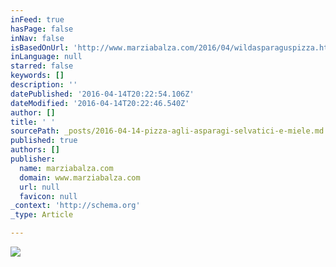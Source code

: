 ```yaml
---
inFeed: true
hasPage: false
inNav: false
isBasedOnUrl: 'http://www.marziabalza.com/2016/04/wildasparaguspizza.html'
inLanguage: null
starred: false
keywords: []
description: ''
datePublished: '2016-04-14T20:22:54.106Z'
dateModified: '2016-04-14T20:22:46.540Z'
author: []
title: ' '
sourcePath: _posts/2016-04-14-pizza-agli-asparagi-selvatici-e-miele.md
published: true
authors: []
publisher:
  name: marziabalza.com
  domain: www.marziabalza.com
  url: null
  favicon: null
_context: 'http://schema.org'
_type: Article

---
```

![](http://www.marziabalza.com/wp-content/uploads/2016/04/pizza_asparagi_02.jpg)